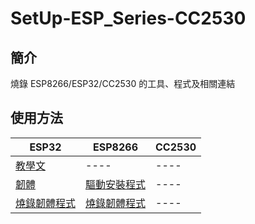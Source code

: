# SetUp-ESP_Series-CC2530
## 簡介
燒錄 ESP8266/ESP32/CC2530 的工具、程式及相關連結
## 使用方法
|  ESP32   | ESP8266  | CC2530 |
|  ----  | ----  | ----  |
| [教學文](https://swf.com.tw/?p=1335)  | ---- | ----  |
| [韌體](https://github.com/tailer954/SetUp-ESP_Series-CC2530/blob/main/ESP32/esp32-20210418-v1.15.bin) | [驅動安裝程式](https://github.com/nodemcu/nodemcu-devkit/blob/master/Drivers/CH341SER_WINDOWS.zip) | ----  |
| [燒錄韌體程式](https://www.espressif.com/zh-hans/support/download/other-tools)| [燒錄韌體程式](https://github.com/nodemcu/nodemcu-flasher) | ----  |
